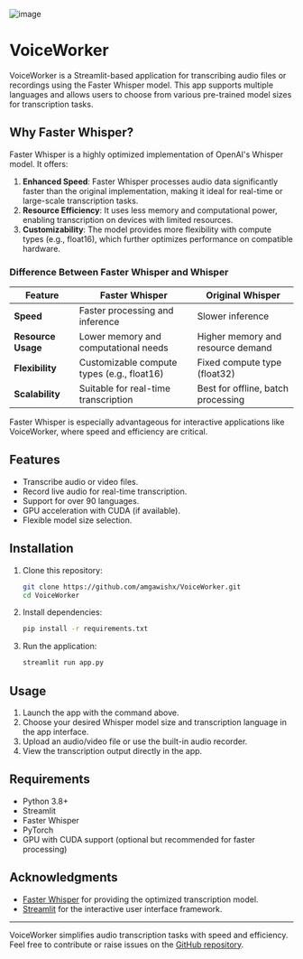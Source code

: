 ![image](https://github.com/user-attachments/assets/371e52da-7614-408a-b6b7-5ef9890489d2)

# VoiceWorker

VoiceWorker is a Streamlit-based application for transcribing audio files or recordings using the Faster Whisper model. This app supports multiple languages and allows users to choose from various pre-trained model sizes for transcription tasks.

## Why Faster Whisper?

Faster Whisper is a highly optimized implementation of OpenAI's Whisper model. It offers:

1. **Enhanced Speed**: Faster Whisper processes audio data significantly faster than the original implementation, making it ideal for real-time or large-scale transcription tasks.
2. **Resource Efficiency**: It uses less memory and computational power, enabling transcription on devices with limited resources.
3. **Customizability**: The model provides more flexibility with compute types (e.g., float16), which further optimizes performance on compatible hardware.

### Difference Between Faster Whisper and Whisper

| Feature                | Faster Whisper                          | Original Whisper                     |
|------------------------|-----------------------------------------|---------------------------------------|
| **Speed**             | Faster processing and inference         | Slower inference                     |
| **Resource Usage**    | Lower memory and computational needs    | Higher memory and resource demand    |
| **Flexibility**       | Customizable compute types (e.g., float16) | Fixed compute type (float32)         |
| **Scalability**       | Suitable for real-time transcription    | Best for offline, batch processing   |

Faster Whisper is especially advantageous for interactive applications like VoiceWorker, where speed and efficiency are critical.

## Features

- Transcribe audio or video files.
- Record live audio for real-time transcription.
- Support for over 90 languages.
- GPU acceleration with CUDA (if available).
- Flexible model size selection.

## Installation

1. Clone this repository:
   ```bash
   git clone https://github.com/amgawishx/VoiceWorker.git
   cd VoiceWorker
   ```

2. Install dependencies:
   ```bash
   pip install -r requirements.txt
   ```

3. Run the application:
   ```bash
   streamlit run app.py
   ```

## Usage

1. Launch the app with the command above.
2. Choose your desired Whisper model size and transcription language in the app interface.
3. Upload an audio/video file or use the built-in audio recorder.
4. View the transcription output directly in the app.

## Requirements

- Python 3.8+
- Streamlit
- Faster Whisper
- PyTorch
- GPU with CUDA support (optional but recommended for faster processing)

## Acknowledgments

- [Faster Whisper](https://github.com/SYSTRAN/faster-whisper) for providing the optimized transcription model.
- [Streamlit](https://streamlit.io/) for the interactive user interface framework.

---

VoiceWorker simplifies audio transcription tasks with speed and efficiency. Feel free to contribute or raise issues on the [GitHub repository](https://github.com/amgawishx/VoiceWorker).
